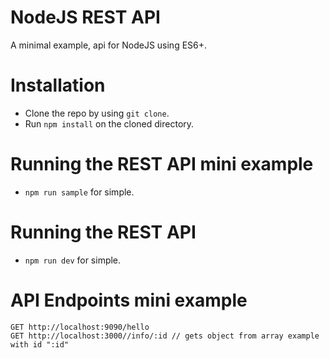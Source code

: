 # NodeJS REST API

A minimal example, api for NodeJS using ES6+.

# Installation

* Clone the repo by using ```git clone```.
* Run ```npm install``` on the cloned directory.

# Running the REST API mini example

* ```npm run sample``` for simple.

# Running the REST API

* ```npm run dev``` for simple.

# API Endpoints mini example

```
GET http://localhost:9090/hello
GET http://localhost:3000//info/:id // gets object from array example with id ":id"
```